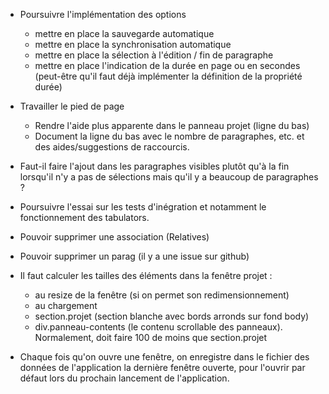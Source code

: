 * Poursuivre l'implémentation des options
  - mettre en place la sauvegarde automatique
  - mettre en place la synchronisation automatique
  - mettre en place la sélection à l'édition / fin de paragraphe
  - mettre en place l'indication de la durée en page ou en secondes
    (peut-être qu'il faut déjà implémenter la définition de la propriété durée)

* Travailler le pied de page
  - Rendre l'aide plus apparente dans le panneau projet (ligne du bas)
  - Document la ligne du bas avec le nombre de paragraphes, etc. et des aides/suggestions de raccourcis.

* Faut-il faire l'ajout dans les paragraphes visibles plutôt qu'à la fin lorsqu'il n'y a pas de sélections mais qu'il y a beaucoup de paragraphes ?

* Poursuivre l'essai sur les tests d'inégration et notamment le fonctionnement des tabulators.

* Pouvoir supprimer une association (Relatives)

* Pouvoir supprimer un parag (il y a une issue sur github)

* Il faut calculer les tailles des éléments dans la fenêtre projet :
  - au resize de la fenêtre (si on permet son redimensionnement)
  - au chargement
  * section.projet (section blanche avec bords arronds sur fond body)
  * div.panneau-contents (le contenu scrollable des panneaux). Normalement, doit faire 100 de moins que section.projet

* Chaque fois qu'on ouvre une fenêtre, on enregistre dans le fichier des données de l'application la dernière fenêtre ouverte, pour l'ouvrir par défaut lors du prochain lancement de l'application.
